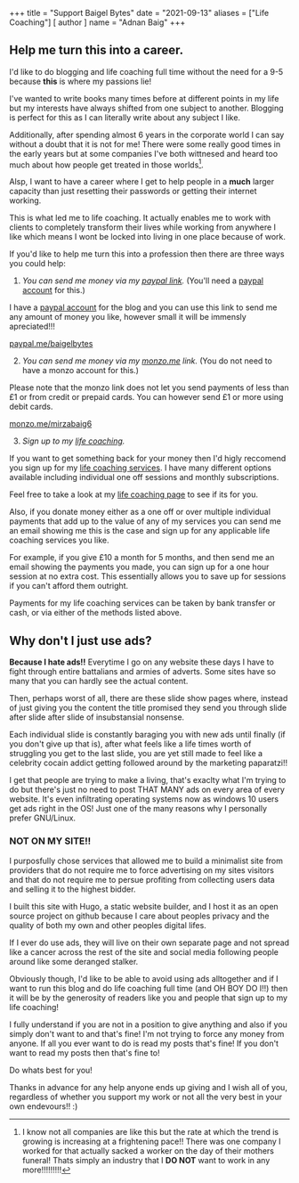 +++
title = "Support Baigel Bytes"
date = "2021-09-13"
aliases = ["Life Coaching"]
[ author ]
  name = "Adnan Baig"
+++


## Help me turn this into a career.

I'd like to do blogging and life coaching full time without the need for a 9-5 because **this** is where my passions lie!

I've wanted to write books many times before at different points in my life but my interests have always shifted from one subject to another. Blogging is perfect for this as I can literally write about any subject I like.

Additionally, after spending almost 6 years in the corporate world I can say without a doubt that it is not for me! There were some really good times in the early years but at some companies I've both wittnesed and heard too much about how people get treated in those worlds[^1].

Alsp, I want to have a career where I get to help people in a **much** larger capacity than just resetting their passwords or getting their internet working.

This is what led me to life coaching. It actually enables me to work with clients to completely transform their lives while working from anywhere I like which means I wont be locked into living in one place because of work.



If you'd like to help me turn this into a profession then there are three ways you could help:


1. *You can send me money via my [paypal link](https://paypal.me/baigelbytes?locale.x=en_GB).* (You'll need a [paypal account](https://www.paypal.com/uk/webapps/mpp/account-selection) for this.)

I have a [paypal account](https://paypal.me/baigelbytes?locale.x=en_GB) for the blog and you can use this link to send me any amount of money you like, however small it will be immensly apreciated!!!

[paypal.me/baigelbytes](https://paypal.me/baigelbytes?locale.x=en_GB)


2. *You can send me money via my [monzo.me](https://monzo.me/mirzabaig6?d=Thank%20you%20so%20much%20for%20your%20support!!) link.* (You do not need to have a monzo account for this.)


Please note that the monzo link does not let you send payments of less than £1 or from credit or prepaid cards. You can however send £1 or more using debit cards.

[monzo.me/mirzabaig6](https://monzo.me/mirzabaig6?d=Thank%20you%20so%20much%20for%20your%20support!!)


3. *Sign up to my [life coaching](https://baigelbytes.github.io/lifecoachbaig/lifecoaching/).*

If you want to get something back for your money then I'd higly reccomend you sign up for my [life coaching services](https://baigelbytes.github.io/lifecoachbaig/lifecoaching/). I have many different options available including individual one off sessions and monthly subscriptions.

Feel free to take a look at my [life coaching page](https://baigelbytes.github.io/lifecoachbaig/lifecoaching/) to see if its for you.

Also, if you donate money either as a one off or over multiple individual payments that add up to the value of any of my services you can send me an email showing me this is the case and sign up for any applicable life coaching services you like.

For example, if you give £10 a month for 5 months, and then send me an email showing the payments you made, you can sign up for a one hour session at no extra cost. This essentially allows you to save up for sessions if you can't afford them outright.

Payments for my life coaching services can be taken by bank transfer or cash, or via either of the methods listed above.


## Why don't I just use ads?

**Because I hate ads!!** Everytime I go on any website these days I have to fight through entire battalians and armies of adverts. Some sites have so many that you can hardly see the actual content.

Then, perhaps worst of all, there are these slide show pages where, instead of just giving you the content the title promised they send you through slide after slide after slide of insubstansial nonsense.

Each individual slide is constantly baraging you with new ads until finally (if you don't give up that is), after what feels like a life times worth of struggling you get to the last slide, you are yet still made to feel like a celebrity cocain addict getting followed around by the marketing paparatzi!!

I get that people are trying to make a living, that's exaclty what I'm trying to do but there's just no need to post THAT MANY ads on every area of every website. It's even infiltrating operating systems now as windows 10 users get ads right in the OS! Just one of the many reasons why I personally prefer GNU/Linux.


### NOT ON MY SITE!!

I purposfully chose services that allowed me to build a minimalist site from providers that do not require me to force advertising on my sites visitors and that do not require me to persue profiting from collecting users data and selling it to the highest bidder.

I built this site with Hugo, a static website builder, and I host it as an open source project on github because I care about peoples privacy and the quality of both my own and other peoples digital lifes.

If I ever do use ads, they will live on their own separate page and not spread like a cancer across the rest of the site and social media following people around like some deranged stalker.

Obviously though, I'd like to be able to avoid using ads alltogether and if I want to run this blog and do life coaching full time (and OH BOY DO I!!) then it will be by the generosity of readers like you and people that sign up to my life coaching!

I fully understand if you are not in a position to give anything and also if you simply don't want to and that's fine! I'm not trying to force any money from anyone. If all you ever want to do is read my posts that's fine! If you don't want to read my posts then that's fine to!

Do whats best for you!

Thanks in advance for any help anyone ends up giving and I wish all of you, regardless of whether you support my work or not all the very best in your own endevours!! :)

[^1]: I know not all companies are like this but the rate at which the trend is growing is increasing at a frightening pace!! There was one company I worked for that actually sacked a worker on the day of their mothers funeral! Thats simply an industry that I **DO NOT** want to work in any more!!!!!!!!!
